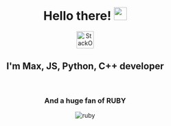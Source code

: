<h1 align="center">
  Hello there!
  <img src="https://media.giphy.com/media/hvRJCLFzcasrR4ia7z/giphy.gif" width="30px"/>
</h1>
<div id="badges", align="center">
  <a href="https://stackoverflow.com/users/15585984/allure">
    <img src="https://logos-download.com/wp-content/uploads/2019/01/Stack_Overflow_Logo.png" height = "40px" alt="StackOverflow Badge"/>
  </a>
</div>
<h2 align="center">I'm Max, JS, Python, C++ developer </h2><br/>
<h3 align="center">And a huge fan of RUBY</h3>
<div align="center"> <img src="https://www.ruby-lang.org/images/download-ruby-arrow@2x.png" height"16px" align="center" alt="ruby"/></div>
<!---
makschernetskyi/makschernetskyi is a ✨ special ✨ repository because its `README.md` (this file) appears on your GitHub profile.
You can click the Preview link to take a look at your changes.
--->
